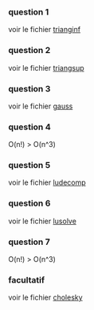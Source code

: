 ### question 1
voir le fichier [trianginf](trianginf.py)

### question 2
voir le fichier [triangsup](triangsup.py)

### question 3
voir le fichier [gauss](gauss.py)

### question 4
O(n!) > O(n^3)

### question 5
voir le fichier [ludecomp](ludecomp.py)

### question 6
voir le fichier [lusolve](lusolve.py)

### question 7
O(n!) > O(n^3)

### facultatif
voir le fichier [cholesky](cholesky.py)